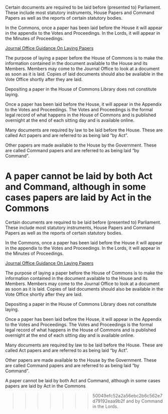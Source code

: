 Certain documents are required to be laid before (presented to) Parliament. These include most statutory instruments, House Papers and Command Papers as well as the reports of certain statutory bodies. 

In the Commons, once a paper has been laid before the House it will appear in the appendix to the Votes and Proceedings. In the Lords, it will appear in the Minutes of Proceedings.

[Journal Office Guidance On Laying Papers](https://www.parliament.uk/documents/upload/laying-papers.pdf)

The purpose of laying a paper before the House of Commons is to make the
information contained in the document available to the House and its Members.
Members may come to the Journal Office to look at a document as soon as it
is laid. Copies of laid documents should also be available in the Vote Office
shortly after they are laid.

Depositing a paper in the House of Commons Library does not constitute laying.

Once a paper has been laid before the House, it will appear in the Appendix to the
Votes and Proceedings. The Votes and Proceedings is the formal legal record of
what happens in the House of Commons and is published overnight at the end of
each sitting day and is available online.

Many documents are required by law to be laid before the House. These are called
Act papers and are referred to as being laid “by Act”.

Other papers are made available to the House by the Government. These are called Command papers and
are referred to as being laid “by Command”.

A paper cannot be laid by both Act and Command, although in some cases papers are laid by Act in the Commons
=======
Certain documents are required to be laid before (presented to) Parliament. These include most statutory instruments, House Papers and Command Papers as well as the reports of certain statutory bodies. 

In the Commons, once a paper has been laid before the House it will appear in the appendix to the Votes and Proceedings. In the Lords, it will appear in the Minutes of Proceedings.

[Journal Office Guidance On Laying Papers](https://www.parliament.uk/documents/upload/laying-papers.pdf)

The purpose of laying a paper before the House of Commons is to make the
information contained in the document available to the House and its Members.
Members may come to the Journal Office to look at a document as soon as it
is laid. Copies of laid documents should also be available in the Vote Office
shortly after they are laid.

Depositing a paper in the House of Commons Library does not constitute laying.

Once a paper has been laid before the House, it will appear in the Appendix to the
Votes and Proceedings. The Votes and Proceedings is the formal legal record of
what happens in the House of Commons and is published overnight at the end of
each sitting day and is available online.

Many documents are required by law to be laid before the House. These are called
Act papers and are referred to as being laid “by Act”.

Other papers are made available to the House by the Government. These are called Command papers and
are referred to as being laid “by Command”.

A paper cannot be laid by both Act and Command, although in some cases papers are laid by Act in the Commons
>>>>>>> 50049efc52a2a56ebc2b6c562e7d79192eaa9b2f
and by Command in the Lords. 